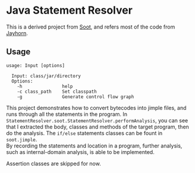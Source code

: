 # Java Statement Resolver
This is a derived project from [Soot](https://github.com/Sable/soot), 
and refers most of the code from [Jayhorn](https://github.com/jayhorn/jayhorn).

## Usage
```
usage: Input [options]

  Input: class/jar/directory
  Options:
    -h               help
    -c class_path    Set classpath
    -g               Generate control flow graph
```

This project demonstrates how to convert bytecodes into jimple
files, and runs through all the statements in the program.
In `StatementResolver.soot.StatementResolver.performAnalysis`, 
you can see that I extracted the body, classes and methods of 
the target program, then do the analysis. The `if/else` statements
classes can be fount in `soot.jimple`.   
By recording the statements and location in a program, further analysis, such as internal-domain analysis, is able to be implemented.  

Assertion classes are skipped for now.
